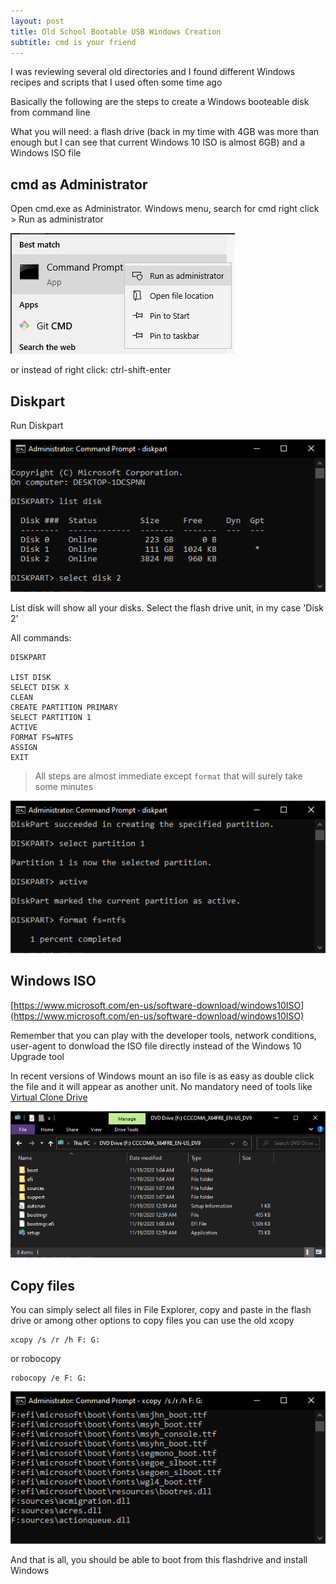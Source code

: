```yaml
---
layout: post
title: Old School Bootable USB Windows Creation
subtitle: cmd is your friend
---
```


I was reviewing several old directories and I found different Windows recipes and scripts that I used often some time ago

Basically the following are the steps to create a Windows booteable disk from command line

What you will need: a flash drive (back in my time with 4GB was more than enough but I can see that current Windows 10 ISO is almost 6GB) and a Windows ISO file

## cmd as Administrator

Open cmd.exe as Administrator. Windows menu, search for cmd right click > Run as administrator

![cmd as administrator](../img/2021-04-24-boot-flashdrive-old-school/06_cmd-admin.PNG)

or instead of right click: ctrl-shift-enter

## Diskpart

Run Diskpart

![diskpart](../img/2021-04-24-boot-flashdrive-old-school/01_diskpart.PNG)

List disk will show all your disks. Select the flash drive unit, in my case 'Disk 2'

All commands:

    DISKPART

    LIST DISK
    SELECT DISK X
    CLEAN
    CREATE PARTITION PRIMARY
    SELECT PARTITION 1
    ACTIVE
    FORMAT FS=NTFS
    ASSIGN
    EXIT

> All steps are almost immediate except `format` that will surely take some minutes

![format](../img/2021-04-24-boot-flashdrive-old-school/02_format.PNG)

## Windows ISO

[https://www.microsoft.com/en-us/software-download/windows10ISO](https://www.microsoft.com/en-us/software-download/windows10ISO)

Remember that you can play with the developer tools, network conditions, user-agent to donwload the ISO file directly instead of the Windows 10 Upgrade tool

In recent versions of Windows mount an iso file is as easy as double click the file and it will appear as another unit. No mandatory need of tools like [Virtual Clone Drive](https://www.elby.ch/en/products/vcd.html) 

![mount iso](../img/2021-04-24-boot-flashdrive-old-school/03_windows.PNG)

## Copy files

You can simply select all files in File Explorer, copy and paste in the flash drive or among other options to copy files you can use the old xcopy

    xcopy /s /r /h F: G:

or robocopy 

    robocopy /e F: G:

![format](../img/2021-04-24-boot-flashdrive-old-school/05_xcopy-progress.PNG)

And that is all, you should be able to boot from this flashdrive and install Windows
